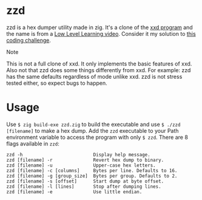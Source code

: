 # zzd
zzd is a hex dumper utility made in zig. It's a clone of the [xxd program](https://github.com/vim/vim/blob/master/src/xxd/xxd.c) and the name is from a [Low Level Learning video](https://www.youtube.com/watch?v=pnnx1bkFXng). Consider it my solution to [this coding challenge](https://codingchallenges.fyi/challenges/challenge-xxd/).

> [!NOTE]
> This is not a full clone of xxd. It only implements the basic features of xxd. Also not that zzd does some things differently from xxd. For example: zzd has the same defaults regardless of mode unlike xxd. zzd is not stress tested either, so expect bugs to happen.

# Usage
Use `$ zig build-exe zzd.zig` to build the executable and use `$ ./zzd [filename]` to make a hex dump. Add the `zzd` executable to your Path environment variable to access the program with only `$ zzd`. There are 8 flags available in `zzd`:
```
zzd -h                          Display help message.
zzd [filename] -r               Revert hex dump to binary.
zzd [filename] -u               Upper-case hex letters.
zzd [filename] -c [columns]     Bytes per line. Defaults to 16.
zzd [filename] -g [group_size]  Bytes per group. Defaults to 2.
zzd [filename] -s [offset]      Start dump at byte offset.
zzd [filename] -l [lines]       Stop after dumping lines.
zzd [filename] -e               Use little endian.
```
